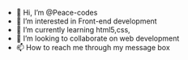 - 👋 Hi, I’m @Peace-codes
- 👀 I’m interested in Front-end development 
- 🌱 I’m currently learning html5,css,
- 💞️ I’m looking to collaborate on web development 
- 📫 How to reach me through my message box

<!---
Peace-codes/Peace-codes is a ✨ special ✨ repository because its `README.md` (this file) appears on your GitHub profile.
You can click the Preview link to take a look at your changes.
--->
